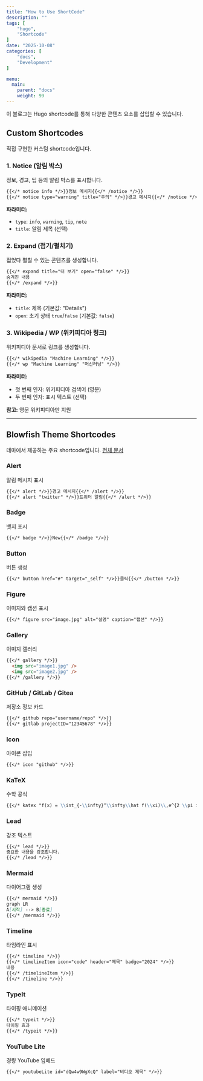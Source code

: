 ```yaml
---
title: "How to Use ShortCode"
description: ""
tags: [
    "hugo",
    "Shortcode"
]
date: "2025-10-08"
categories: [
    "docs",
    "Development"
]

menu:
  main:
    parent: "docs"
    weight: 99
---
```



이 블로그는 Hugo shortcode를 통해 다양한 콘텐츠 요소를 삽입할 수 있습니다.

## Custom Shortcodes

직접 구현한 커스텀 shortcode입니다.

### 1. Notice (알림 박스)
정보, 경고, 팁 등의 알림 박스를 표시합니다.

```markdown
{{</* notice info */>}}정보 메시지{{</* /notice */>}}
{{</* notice type="warning" title="주의" */>}}경고 메시지{{</* /notice */>}}
```

**파라미터:**
- `type`: `info`, `warning`, `tip`, `note`
- `title`: 알림 제목 (선택)

### 2. Expand (접기/펼치기)
접었다 펼칠 수 있는 콘텐츠를 생성합니다.

```markdown
{{</* expand title="더 보기" open="false" */>}}
숨겨진 내용
{{</* /expand */>}}
```

**파라미터:**
- `title`: 제목 (기본값: "Details")
- `open`: 초기 상태 `true`/`false` (기본값: `false`)

### 3. Wikipedia / WP (위키피디아 링크)
위키피디아 문서로 링크를 생성합니다.

```markdown
{{</* wikipedia "Machine Learning" */>}}
{{</* wp "Machine Learning" "머신러닝" */>}}
```

**파라미터:**
- 첫 번째 인자: 위키피디아 검색어 (영문)
- 두 번째 인자: 표시 텍스트 (선택)

**참고:** 영문 위키피디아만 지원

---

## Blowfish Theme Shortcodes

테마에서 제공하는 주요 shortcode입니다. [전체 문서](https://blowfish.page/docs/shortcodes/)

### Alert
알림 메시지 표시

```markdown
{{</* alert */>}}경고 메시지{{</* /alert */>}}
{{</* alert "twitter" */>}}트위터 알림{{</* /alert */>}}
```

### Badge
뱃지 표시

```markdown
{{</* badge */>}}New{{</* /badge */>}}
```

### Button
버튼 생성

```markdown
{{</* button href="#" target="_self" */>}}클릭{{</* /button */>}}
```

### Figure
이미지와 캡션 표시

```markdown
{{</* figure src="image.jpg" alt="설명" caption="캡션" */>}}
```

### Gallery
이미지 갤러리

```markdown
{{</* gallery */>}}
  <img src="image1.jpg" />
  <img src="image2.jpg" />
{{</* /gallery */>}}
```

### GitHub / GitLab / Gitea
저장소 정보 카드

```markdown
{{</* github repo="username/repo" */>}}
{{</* gitlab projectID="12345678" */>}}
```

### Icon
아이콘 삽입

```markdown
{{</* icon "github" */>}}
```

### KaTeX
수학 공식

```markdown
{{</* katex "f(x) = \\int_{-\\infty}^\\infty\\hat f(\\xi)\\,e^{2 \\pi i \\xi x}\\,d\\xi" */>}}
```

### Lead
강조 텍스트

```markdown
{{</* lead */>}}
중요한 내용을 강조합니다.
{{</* /lead */>}}
```

### Mermaid
다이어그램 생성

```markdown
{{</* mermaid */>}}
graph LR
A[시작] --> B[종료]
{{</* /mermaid */>}}
```

### Timeline
타임라인 표시

```markdown
{{</* timeline */>}}
{{</* timelineItem icon="code" header="제목" badge="2024" */>}}
내용
{{</* /timelineItem */>}}
{{</* /timeline */>}}
```

### TypeIt
타이핑 애니메이션

```markdown
{{</* typeit */>}}
타이핑 효과
{{</* /typeit */>}}
```

### YouTube Lite
경량 YouTube 임베드

```markdown
{{</* youtubeLite id="dQw4w9WgXcQ" label="비디오 제목" */>}}
```
